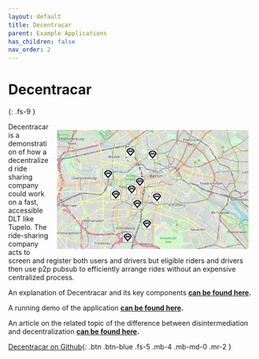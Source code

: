 ```yaml
---
layout: default
title: Decentracar
parent: Example Applications
has_children: false
nav_order: 2
---
```


# Decentracar
{: .fs-9 }

<img style="float: right; width:390px;height:242px; padding: 15px;" src="decentracar.png">
Decentracar is a demonstration of how a decentralized ride sharing company could
work on a fast, accessible DLT like Tupelo.  The ride-sharing company acts to
screen and register both users and drivers but eligible riders and drivers then
use p2p pubsub to efficiently arrange rides without an expensive centralized
process.  

An explanation of Decentracar and its key components **[can be found here](https://www.tupelo.org/posts/decentracar ).**

A running demo of the application **[can be found here](https://quorumcontrol.github.io/decentracar/).**

An article on the related topic of the difference between disintermediation
and decentralization **[can be found here](https://www.tupelo.org/posts/dlt-isnt-disintermediation).**

[Decentracar on Github](https://github.com/quorumcontrol/decentracar){: .btn .btn-blue .fs-5 .mb-4 .mb-md-0 .mr-2 }  
